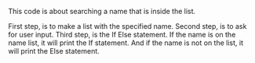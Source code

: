 This code is about searching a name that is inside the list.

First step, is to make a list with the specified name.
Second step, is to ask for user input.
Third step, is the If Else statement. If the name is on the name list, it will print the If statement.
And if the name is not on the list, it will print the Else statement.
